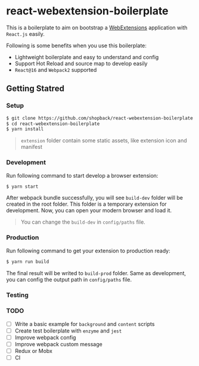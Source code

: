 # react-webextension-boilerplate

This is a boilerplate to aim on bootstrap a [WebExtensions](https://developer.mozilla.org/en-US/Add-ons/WebExtensions) application with `React.js` easily.

Following is some benefits when you use this boilerplate:
* Lightweight boilerplate and easy to understand and config
* Support Hot Reload and source map to develop easily
* `React@16` and `Webpack2` supported

## Getting Statred

### Setup

```sh
$ git clone https://github.com/shopback/react-webextension-boilerplate
$ cd react-webextension-boilerplate
$ yarn install
```

> `extension` folder contain some static assets, like extension icon and manifest

### Development

Run following command to start develop a browser extension:

```sh
$ yarn start
```

After webpack bundle successfully, you will see `build-dev` folder will be created in the root folder. This folder is a temporary extension for development.  Now, you can open your modern browser and load it.

> You can change the `build-dev` in `config/paths` file.

### Production

Run following command to get your extension to production ready:

```sh
$ yarn run build
```

The final result will be writed to `build-prod` folder. Same as development, you can config the output path in `config/paths` file.

### Testing

### TODO

- [ ] Write a basic example for `background` and `content` scripts
- [ ] Create test boilerplate with `enzyme` and `jest`
- [ ] Improve webpack config
- [ ] Improve webpack custom message
- [ ] Redux or Mobx
- [ ] CI